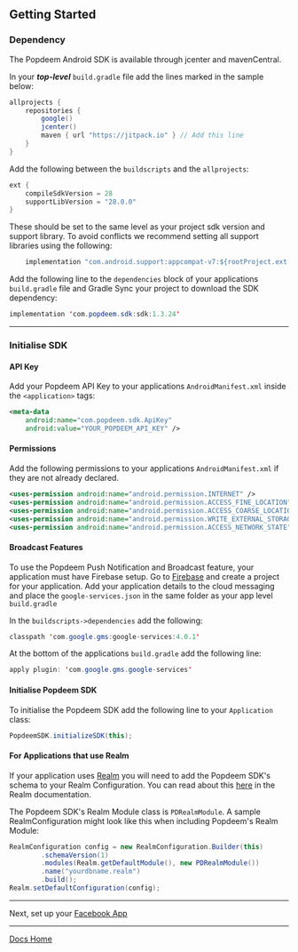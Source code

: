 ## Getting Started

### Dependency

The Popdeem Android SDK is available through jcenter and mavenCentral.

In your ***top-level*** `build.gradle` file add the lines marked in the sample below:

```java
allprojects {
    repositories {
        google()
        jcenter()
        maven { url "https://jitpack.io" } // Add this line
    }
}
```

Add the following between the `buildscripts` and the `allprojects`: 

```java
ext {
    compileSdkVersion = 28
    supportLibVersion = "28.0.0"
}
```

These should be set to the same level as your project sdk version and support library. To avoid conflicts we recommend setting all support libraries using the following:

```java
    implementation "com.android.support:appcompat-v7:${rootProject.ext.supportLibVersion}"
```


Add the following line to the `dependencies` block of your applications `build.gradle` file and Gradle Sync your project to download the SDK dependency:

```java
implementation 'com.popdeem.sdk:sdk:1.3.24'
```




---
### Initialise SDK

#### API Key

Add your Popdeem API Key to your applications `AndroidManifest.xml`  inside the `<application>` tags:

```xml
<meta-data
    android:name="com.popdeem.sdk.ApiKey"
    android:value="YOUR_POPDEEM_API_KEY" />
```

#### Permissions

Add the following permissions to your applications `AndroidManifest.xml` if they are not already declared.

```xml
<uses-permission android:name="android.permission.INTERNET" />
<uses-permission android:name="android.permission.ACCESS_FINE_LOCATION" />
<uses-permission android:name="android.permission.ACCESS_COARSE_LOCATION" />
<uses-permission android:name="android.permission.WRITE_EXTERNAL_STORAGE" />
<uses-permission android:name="android.permission.ACCESS_NETWORK_STATE" />
```

#### Broadcast Features

To use the Popdeem Push Notification and Broadcast feature, your application must have Firebase setup.
Go to [Firebase](https://firebase.google.com/ "Firebase") and create a project for your application. Add your application details to the cloud messaging and place the `google-services.json` in the same folder as your app level `build.gradle` 

In the `buildscripts->dependencies` add the following: 

```java
classpath 'com.google.gms:google-services:4.0.1'
```

At the bottom of the applications `build.gradle` add the following line:

```java
apply plugin: 'com.google.gms.google-services'
```

#### Initialise Popdeem SDK

To initialise the Popdeem SDK add the following line to your `Application` class:
```java
PopdeemSDK.initializeSDK(this);
```


#### For Applications that use Realm

If your application uses [Realm](https://realm.io/) you will need to add the Popdeem SDK's schema to your Realm Configuration. You can read about this [here](https://realm.io/docs/java/latest/#schemas) in the Realm documentation.

The Popdeem SDK's Realm Module class is `PDRealmModule`. A sample RealmConfiguration might look like this when including Popdeem's Realm Module:

```java
RealmConfiguration config = new RealmConfiguration.Builder(this)
        .schemaVersion(1)
        .modules(Realm.getDefaultModule(), new PDRealmModule())
        .name("yourdbname.realm")
        .build();
Realm.setDefaultConfiguration(config);
```

---

Next, set up your [Facebook App](facebook_app_setup.md "Facebook App")

---
[Docs Home](./ "Docs Home")
